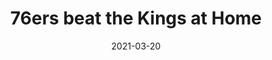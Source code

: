 ---
layout: layouts/post.njk
title: 76ers beat the Kings at Home
date: 2021-03-20
humanDate: March 20th, 2021
tags: [
    post,
    total,
    past_seasons
]
totalDonations: 850
doneeShort: "Philadoptables"
donee: Philadoptables
doneeLink: https://philadoptables.org/
threadLink: https://www.reddit.com/r/sixers/comments/m9h30n/if_the_76ers_beat_the_kings_tonight_im_making_a/
desc: "If the 76ers beat the Kings tonight, I’m making a $25 donation to Philadoptables, a no kill non-profit in Philly! Raise the cats!!"
---